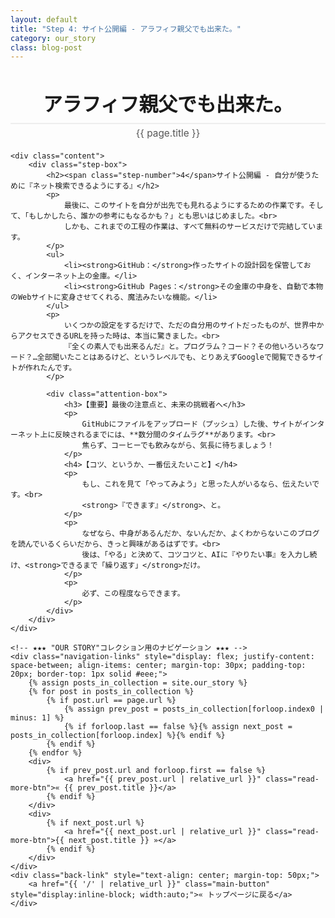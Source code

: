 ```yaml
---
layout: default
title: "Step 4: サイト公開編 - アラフィフ親父でも出来た。"
category: our_story
class: blog-post
---
```


<div class="container blog-post" style="max-width: 850px;">
    <header style="text-align:center; margin-bottom: 20px;">
         <h1 style="font-size: 2.2em; border-bottom: 2px solid #eee; padding-bottom:10px; margin-bottom: 5px;">アラフィフ親父でも出来た。</h1>
         <p style="font-size: 1.1em; color: #555; margin-top: 0;">{{ page.title }}</p>
    </header>

    <div class="content">
        <div class="step-box">
            <h2><span class="step-number">4</span>サイト公開編 - 自分が使うために『ネット検索できるようにする』</h2>
            <p>
                最後に、このサイトを自分が出先でも見れるようにするための作業です。そして、「もしかしたら、誰かの参考にもなるかも？」とも思いはじめました。<br>
                しかも、これまでの工程の作業は、すべて無料のサービスだけで完結しています。
            </p>
            <ul>
                <li><strong>GitHub：</strong>作ったサイトの設計図を保管しておく、インターネット上の金庫。</li>
                <li><strong>GitHub Pages：</strong>その金庫の中身を、自動で本物のWebサイトに変身させてくれる、魔法みたいな機能。</li>
            </ul>
            <p>
                いくつかの設定をするだけで、ただの自分用のサイトだったものが、世界中からアクセスできるURLを持った時は、本当に驚きました。<br>
                『全くの素人でも出来るんだ』と。プログラム？コード？その他いろいろなワード？…全部聞いたことはあるけど、というレベルでも、とりあえずGoogleで閲覧できるサイトが作れたんです。
            </p>
            
            <div class="attention-box">
                <h3>【重要】最後の注意点と、未来の挑戦者へ</h3>
                <p>
                    GitHubにファイルをアップロード（プッシュ）した後、サイトがインターネット上に反映されるまでには、**数分間のタイムラグ**があります。<br>
                    焦らず、コーヒーでも飲みながら、気長に待ちましょう！
                </p>
                <h4>【コツ、というか、一番伝えたいこと】</h4>
                <p>
                    もし、これを見て「やってみよう」と思った人がいるなら、伝えたいです。<br>
                    <strong>『できます』</strong>、と。
                </p>
                <p>
                    なぜなら、中身があるんだか、ないんだか、よくわからないこのブログを読んでいるくらいだから、きっと興味があるはずです。<br>
                    後は、「やる」と決めて、コツコツと、AIに『やりたい事』を入力し続け、<strong>できるまで「繰り返す」</strong>だけ。
                </p>
                <p>
                    必ず、この程度ならできます。
                </p>
            </div>
        </div>
    </div>

    <!-- ★★★ "OUR STORY"コレクション用のナビゲーション ★★★ -->
    <div class="navigation-links" style="display: flex; justify-content: space-between; align-items: center; margin-top: 30px; padding-top: 20px; border-top: 1px solid #eee;">
        {% assign posts_in_collection = site.our_story %}
        {% for post in posts_in_collection %}
            {% if post.url == page.url %}
                {% assign prev_post = posts_in_collection[forloop.index0 | minus: 1] %}
                {% if forloop.last == false %}{% assign next_post = posts_in_collection[forloop.index] %}{% endif %}
            {% endif %}
        {% endfor %}
        <div>
            {% if prev_post.url and forloop.first == false %}
                <a href="{{ prev_post.url | relative_url }}" class="read-more-btn">« {{ prev_post.title }}</a>
            {% endif %}
        </div>
        <div>
            {% if next_post.url %}
                <a href="{{ next_post.url | relative_url }}" class="read-more-btn">{{ next_post.title }} »</a>
            {% endif %}
        </div>
    </div>
    <div class="back-link" style="text-align: center; margin-top: 50px;">
        <a href="{{ '/' | relative_url }}" class="main-button" style="display:inline-block; width:auto;">« トップページに戻る</a>
    </div>
</div>